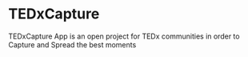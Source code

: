 # TEDxCapture
TEDxCapture App is an open project for TEDx communities in order to Capture and Spread the best moments
